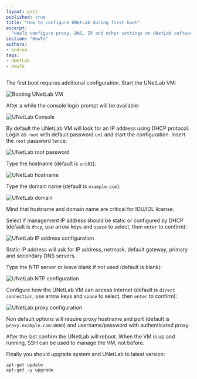 ```yaml
---
layout: post
published: true
title: "How to configure UNetLab during first boot"
excerpt:
  "HowTo configure proxy, DNS, IP and other settings on UNetLab software."
section: "HowTo"
authors:
- andrea
tags:
- UNetLab
- HowTo
---
```

The first boot requires additional configuration.
Start the UNetLab VM:

![Booting UNetLab VM](/images/posts/2014/10/firstboot-1.png "Booting UNetLab VM")

After a while the console login prompt will be available:

![UNetLab Console](/images/posts/2014/10/firstboot-2.png "UNetLab Console")

By default the UNetLab VM will look for an IP address using DHCP protocol. Login as `root` with default password `unl` and start the configuration.
Insert the `root` password twice:

![UNetLab root password](/images/posts/2014/10/firstboot-3.png "UNetLab root password")

Type the hostname (default is `unl01`):

![UNetLab hostname](/images/posts/2014/10/firstboot-4.png "UNetLab hostname")

Type the domain name (default is `example.com`):

![UNetLab domain](/images/posts/2014/10/firstboot-5.png "UNetLab domain")

Mind that hostname and domain name are critical for IOU/IOL license.

Select if management IP address should be static or configured by DHCP (default is `dhcp`, use arrow keys and `space` to select, then `enter` to confirm):

![UNetLab IP address configuration](/images/posts/2014/10/firstboot-6.png "UNetLab IP address configuration")

Static IP address will ask for IP address, netmask, default gateway, primary and secondary DNS servers.

Type the NTP server or leave blank if not used (default is blank):

![UNetLab NTP configuration](/images/posts/2014/10/firstboot-7.png "UNetLab NTP configuration")

Configure how the UNetLab VM can access Internet (default is `direct connection`, use arrow keys and `space` to select, then `enter` to confirm):

![UNetLab proxy configuration](/images/posts/2014/10/firstboot-8.png "UNetLab proxy configuration")

Non default options will require proxy hostname and port (default is `proxy.example.com:8080`) and username/password with authenticated proxy.

After the last confirm the UNetLab will reboot. When the VM is up and running, SSH can be used to manage the VM, not before.

Finally you should upgrade system and UNetLab to latest version:

~~~
apt-get update
apt-get -y upgrade
~~~
